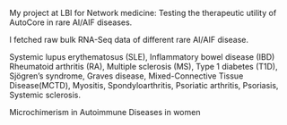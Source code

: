 My project at LBI for Network medicine: Testing the therapeutic utility of AutoCore in rare AI/AIF diseases.

I fetched raw bulk RNA-Seq data of different rare AI/AIF disease.

Systemic lupus erythematosus (SLE), Inflammatory bowel disease (IBD) Rheumatoid arthritis (RA), Multiple sclerosis (MS), Type 1 diabetes (T1D), Sjögren’s syndrome, Graves disease, Mixed-Connective Tissue Disease(MCTD), Myositis, Spondyloarthritis, Psoriatic arthritis, Psoriasis, Systemic sclerosis.


Microchimerism in Autoimmune Diseases in women
